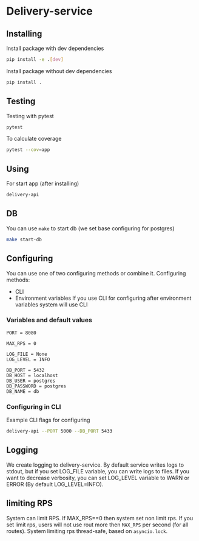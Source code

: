 # Delivery-service

## Installing
Install package with dev dependencies
```bash
pip install -e .[dev]
```

Install package without dev dependencies
```bash
pip install .
```

## Testing

Testing with pytest
```bash
pytest
```

To calculate coverage
```bash
pytest --cov=app
```



## Using
For start app (after installing)

```bash
delivery-api
```

## DB
You can use `make` to start db (we set base configuring for postgres)
```bash
make start-db
```

## Configuring
You can use one of two configuring methods or combine it.
Configuring methods:
* CLI
* Environment variables
If you use CLI for configuring after environment variables system will use CLI

### Variables and default values
```
PORT = 8080

MAX_RPS = 0

LOG_FILE = None
LOG_LEVEL = INFO

DB_PORT = 5432
DB_HOST = localhost
DB_USER = postgres
DB_PASSWORD = postgres
DB_NAME = db
```


### Configuring in CLI
Example CLI flags for configuring
```bash
delivery-api --PORT 5000 --DB_PORT 5433
```

## Logging
We create logging to delivery-service. By default service writes logs to stdout, but if you set LOG_FILE variable, you can write logs to files.
If you want to decrease verbosity, you can set LOG_LEVEL variable to WARN or ERROR (By default LOG_LEVEL=INFO).

## limiting RPS
System can limit RPS. If MAX_RPS==0 then system set non limit rps. If you set limit rps, users will not use rout more then `MAX_RPS` per second (for all routes). System limiting rps thread-safe, based on `asyncio.lock`.
